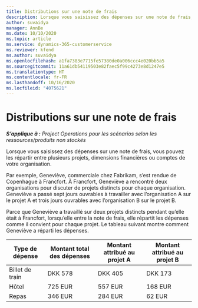 ```yaml
---
title: Distributions sur une note de frais
description: Lorsque vous saisissez des dépenses sur une note de frais, vous pouvez les répartir entre plusieurs projets, entités juridiques ou comptes de votre organisation.
author: suvaidya
manager: AnnBe
ms.date: 10/10/2020
ms.topic: article
ms.service: dynamics-365-customerservice
ms.reviewer: kfend
ms.author: suvaidya
ms.openlocfilehash: a1fa7383e7715fe57380de0a006ccc4e020bb5a5
ms.sourcegitcommit: 11a61db54119503e82faec5f99c4273e8d1247e5
ms.translationtype: HT
ms.contentlocale: fr-FR
ms.lasthandoff: 10/16/2020
ms.locfileid: "4075621"
---
```

# <a name="distributions-on-an-expense-report"></a>Distributions sur une note de frais

_**S’applique à :** Project Operations pour les scénarios selon les ressources/produits non stockés_

Lorsque vous saisissez des dépenses sur une note de frais, vous pouvez les répartir entre plusieurs projets, dimensions financières ou comptes de votre organisation.

Par exemple, Geneviève, commerciale chez Fabrikam, s’est rendue de Copenhague à Francfort. À Francfort, Geneviève a rencontré deux organisations pour discuter de projets distincts pour chaque organisation. Geneviève a passé sept jours ouvrables à travailler avec l’organisation A sur le projet A et trois jours ouvrables avec l’organisation B sur le projet B.

Parce que Geneviève a travaillé sur deux projets distincts pendant qu’elle était à Francfort, lorsqu’elle entre la note de frais, elle répartit les dépenses comme il convient pour chaque projet. Le tableau suivant montre comment Geneviève a réparti les dépenses.

| Type de dépense | Montant total des dépenses | Montant attribué au projet A | Montant attribué au projet B |
|--------------|----------------------|---------------------------------|---------------------------------|
| Billet de train   | DKK 578              | DKK 405                         | DKK 173                         |
| Hôtel        | 725 EUR              | 557 EUR                         | 168 EUR                         |
| Repas        | 346 EUR              | 284 EUR                         | 62 EUR                          |
